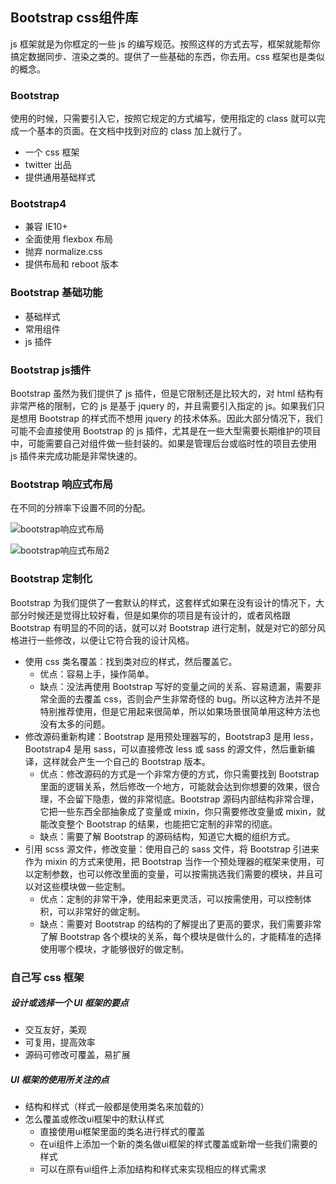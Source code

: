 ## Bootstrap css组件库

js 框架就是为你框定的一些 js 的编写规范。按照这样的方式去写，框架就能帮你搞定数据同步、渲染之类的。提供了一些基础的东西，你去用。css 框架也是类似的概念。



### Bootstrap

使用的时候，只需要引入它，按照它规定的方式编写，使用指定的 class 就可以完成一个基本的页面。在文档中找到对应的 class 加上就行了。

* 一个 css 框架
* twitter 出品
* 提供通用基础样式



### Bootstrap4

* 兼容 IE10+
* 全面使用 flexbox 布局
* 抛弃 normalize.css
* 提供布局和 reboot 版本



### Bootstrap 基础功能

* 基础样式
* 常用组件
* js 插件



### Bootstrap js插件

Bootstrap 虽然为我们提供了 js 插件，但是它限制还是比较大的，对 html 结构有非常严格的限制，它的 js 是基于 jquery 的，并且需要引入指定的 js。如果我们只是想用 Bootstrap 的样式而不想用 jquery 的技术体系。因此大部分情况下，我们可能不会直接使用 Bootstrap 的 js 插件，尤其是在一些大型需要长期维护的项目中，可能需要自己对组件做一些封装的。如果是管理后台或临时性的项目去使用 js 插件来完成功能是非常快速的。



### Bootstrap 响应式布局

在不同的分辨率下设置不同的分配。

![bootstrap响应式布局](/Users/zhaoyang/tool/images/前端知识体系/html和css/bootstrap响应式布局.png)

![bootstrap响应式布局2](/Users/zhaoyang/tool/images/前端知识体系/html和css/bootstrap响应式布局2.png)



### Bootstrap 定制化

Bootstrap 为我们提供了一套默认的样式，这套样式如果在没有设计的情况下，大部分时候还是觉得比较好看，但是如果你的项目是有设计的，或者风格跟 Bootstrap 有明显的不同的话，就可以对 Bootstrap 进行定制，就是对它的部分风格进行一些修改，以便让它符合我的设计风格。 

* 使用 css 类名覆盖：找到类对应的样式，然后覆盖它。
  * 优点：容易上手，操作简单。
  * 缺点：没法再使用 Bootstrap 写好的变量之间的关系、容易遗漏，需要非常全面的去覆盖 css，否则会产生非常奇怪的 bug。所以这种方法并不是特别推荐使用，但是它用起来很简单，所以如果场景很简单用这种方法也没有太多的问题。
* 修改源码重新构建：Bootstrap 是用预处理器写的，Bootstrap3 是用 less，Bootstrap4 是用 sass，可以直接修改 less 或 sass 的源文件，然后重新编译，这样就会产生一个自己的 Bootstrap 版本。
  * 优点：修改源码的方式是一个非常方便的方式，你只需要找到 Bootstrap 里面的逻辑关系，然后修改一个地方，可能就会达到你想要的效果，很合理，不会留下隐患，做的非常彻底。Bootstrap 源码内部结构非常合理，它把一些东西全部抽象成了变量或 mixin，你只需要修改变量或 mixin，就能改变整个 Bootstrap 的结果，也能把它定制的非常的彻底。
  * 缺点：需要了解 Bootstrap 的源码结构，知道它大概的组织方式。
* 引用 scss 源文件，修改变量：使用自己的 sass 文件，将 Bootstrap 引进来作为 mixin 的方式来使用，把 Bootstrap 当作一个预处理器的框架来使用，可以定制参数，也可以修改里面的变量，可以按需挑选我们需要的模块，并且可以对这些模块做一些定制。
  * 优点：定制的非常干净，使用起来更灵活，可以按需使用，可以控制体积，可以非常好的做定制。
  * 缺点：需要对 Bootstrap 的结构的了解提出了更高的要求，我们需要非常了解 Bootstrap 各个模块的关系，每个模块是做什么的，才能精准的选择使用哪个模块，才能够很好的做定制。



### 自己写 css 框架

##### 设计或选择一个 UI 框架的要点

* 交互友好，美观
* 可复用，提高效率
* 源码可修改可覆盖，易扩展

##### UI 框架的使用所关注的点

* 结构和样式（样式一般都是使用类名来加载的）
* 怎么覆盖或修改ui框架中的默认样式
  * 直接使用ui框架里面的类名进行样式的覆盖
  * 在ui组件上添加一个新的类名做ui框架的样式覆盖或新增一些我们需要的样式
  * 可以在原有ui组件上添加结构和样式来实现相应的样式需求
